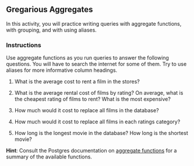 ## Gregarious Aggregates

In this activity, you will practice writing queries with aggregate functions, with grouping, and with using aliases.

### Instructions

Use aggregate functions as you run queries to answer the following questions. You will have to search the internet for some of them. Try to use aliases for more informative column headings.

1. What is the average cost to rent a film in the stores?

2. What is the average rental cost of films by rating? On average, what is the cheapest rating of films to rent? What is the most expensive?

3. How much would it cost to replace all films in the database?

4. How much would it cost to replace all films in each ratings category?

5. How long is the longest movie in the database? How long is the shortest movie?

**Hint**: Consult the Postgres documentation on [aggregate functions](https://www.postgresql.org/docs/9.5/functions-aggregate.html) for a summary of the available functions.
